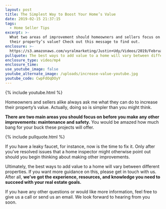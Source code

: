 ```yaml
---
layout: post
title: The Simplest Way to Boost Your Home’s Value
date: 2019-02-15 21:37:15
tags:
  - Home Seller Tips
excerpt: >-
  What two areas of improvement should homeowners and sellers focus on to boost
  their property’s value? Check out this message to find out.
enclosure: >-
  https://s3.amazonaws.com/vyralmarketing/Justin+Udy/Videos/2019/February/Salt+Lake+City+Real+Estate+Agent-+The+Simplest+Way+to+Boost+Your+Homes+Value.mp4
pullquote: The best ways to add value to a home will vary between different properties.
enclosure_type: video/mp4
enclosure_time:
use_youtube_image: false
youtube_alternate_image: /uploads/increase-value-youtube.jpg
youtube_code: CwpFdOqDOyY
---
```


{% include youtube.html %}

Homeowners and sellers alike always ask me what they can do to increase their property’s value. Actually, doing so is simpler than you might think.

**There are two main areas you should focus on before you make any other improvements: maintenance and safety.** You would be amazed how much bang for your buck these projects will offer.

{% include pullquote.html %}

If you have a leaky faucet, for instance, now is the time to fix it. Only after you’ve resolved issues that a home inspector might otherwise point out should you begin thinking about making other improvements.

Ultimately, the best ways to add value to a home will vary between different properties. If you want more guidance on this, please get in touch with us. After all, **we’ve got the experience, resources, and knowledge you need to succeed with your real estate goals.**

If you have any other questions or would like more information, feel free to give us a call or send us an email. We look forward to hearing from you soon.